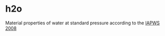 # h2o
Material properties of water at standard pressure according to the [IAPWS 2008](http://www.iapws.org)
